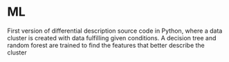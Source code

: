 # ML

First version of differential description source code in Python, where a data cluster is created with data fulfilling given conditions. A decision tree and random forest are trained to find the features that better describe the cluster
